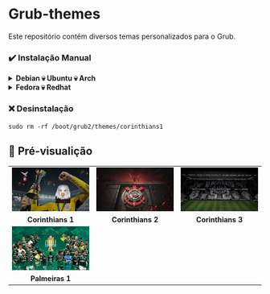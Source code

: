 # Grub-themes
Este repositório contém diversos temas personalizados para o Grub.

### ✔️ Instalação Manual
<details>
 <summary><b>Debian 💀 Ubuntu 💀 Arch</b></summary>
 
  #### 1️⃣ Faça o seu download favorito [**Aqui**]().

  Agora extraia o arquivo zip.

  Extraia manualmente ou use o comando abaixo. (Aqui estou usando a versão 'corinthians1' como exemplo)
  ```fish
  unzip corinthians1.zip
  ```
  *O restante dos comandos são os mesmos para todos os estilos de tema.*

  #### 2️⃣ Copie o diretório do tema.
  ```fish
  sudo cp -r corinthians1 /boot/grub/themes/
  ```
  #### 3️⃣ Faça as seguintes alterações no arquivo de configuração do Grub.

  ```fish
  sudo vim /etc/default/grub
  ```
  Encontre a linha `GRUB_THEME=` então faça a seguinte alteração `GRUB_THEME="/boot/grub/themes/corinthians1/theme.txt"`

  Então salve o arquivo.

  #### 4️⃣ Finalmente, atualize o arquivo de configuração do Grub.
  ```fish
  sudo grub-mkconfig -o /boot/grub/grub.cfg
  ```
  Agora o tema já deve estar intalado, aproveite !!
</details>

<details>
 <summary><b>Fedora 💀 Redhat</b></summary>
 
  #### 1️⃣ Faça o seu download favorito [**Aqui**]().

  Agora extraia o arquivo zip.

  Extraia manualmente ou use o comando abaixo. (Aqui estou usando a versão 'corinthians1' como exemplo)
  ```fish
  unzip corinthians1.zip
  ```
   *O restante dos comandos são os mesmos para todos os estilos de tema.*

  #### 2️⃣ Copie o diretório do tema.
  ```fish
  sudo cp -r corinthians1 /boot/grub/themes/
  ```
  #### 3️⃣ Make changes to the GRUB config file.

  ```fish
  sudo vim /etc/default/grub
  ```
  Encontre a linha `GRUB_THEME=` então faça a seguinte alteração `GRUB_THEME="/boot/grub2/themes/corinthians1/theme.txt"`
 
  Altere a linha `GRUB_TERMINAL_OUTPUT=console` para  `#GRUB_TERMINAL_OUTPUT=console`

  Then save the file.

  #### 4️⃣ Finalmente, atualize o arquivo de configuração do Grub.
  ```fish
  sudo grub2-mkconfig -o /boot/grub2/grub.cfg
  ```
  Agora reinicie o seu computador e o tema do grub já deve estar instalado, aproveite !!
</details>


### ❌ Desinstalação
```fish
sudo rm -rf /boot/grub2/themes/corinthians1
```

## 📸 Pré-visualição

|    |    |    |
|:-------:|:-------:|:---------:|
|![Corinthians 1](./temas/corinthians1/background.png/)|![Corinthians 2](./temas/corinthians2/background.png)|![Corinthians 3](./temas/corinthians3/background.png)|
|**Corinthians 1**|**Corinthians 2**|**Corinthians 3**|
|![Palmeiras 1](./temas/palmeiras1/background.png)|
|**Palmeiras 1**|